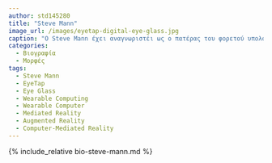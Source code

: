 ```yaml
---
author: std145280
title: "Steve Mann"
image_url: /images/eyetap-digital-eye-glass.jpg
caption: "O Steve Mann έχει αναγνωριστέι ως ο πατέρας του φορετού υπολογισμού και ο πατέρας της φορετης επαυξημένης πραγματικότητας."
categories:
  - Βιογραφία
  - Μορφές
tags:
  - Steve Mann
  - EyeTap
  - Eye Glass
  - Wearable Computing
  - Wearable Computer  
  - Mediated Reality
  - Augmented Reality
  - Computer-Mediated Reality
---
```


{% include_relative bio-steve-mann.md %}
